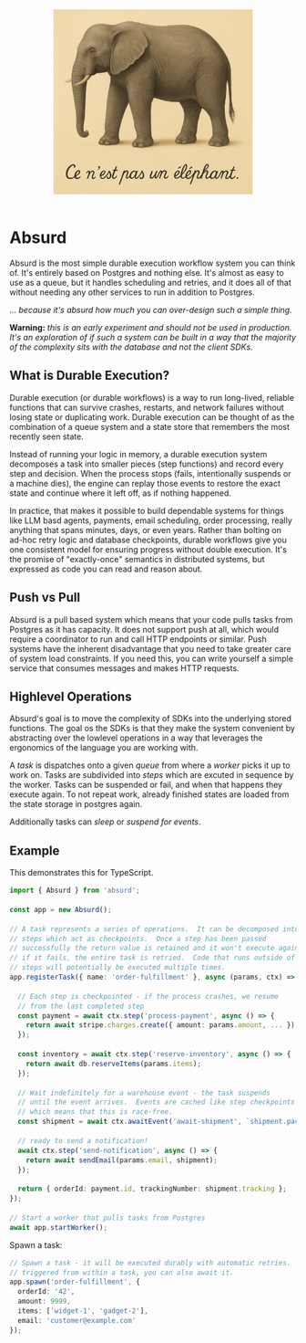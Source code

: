 <div style="text-align: center" align="center">
  <img src="logo.jpg" width="350" alt="Une photo d'un éléphant avec le titre : « Ceci n'est pas un éléphant »">
  <br><br>
</div>

# Absurd

Absurd is the most simple durable execution workflow system you can think of.
It's entirely based on Postgres and nothing else.  It's almost as easy to use as
a queue, but it handles scheduling and retries, and it does all of that without
needing any other services to run in addition to Postgres.

*… because it's absurd how much you can over-design such a simple thing.*

**Warning:** *this is an early experiment and should not be used in production.
It's an exploration of if such a system can be built in a way that the majority
of the complexity sits with the database and not the client SDKs.*

## What is Durable Execution?

Durable execution (or durable workflows) is a way to run long-lived, reliable
functions that can survive crashes, restarts, and network failures without losing
state or duplicating work.  Durable execution can be thought of as the combination
of a queue system and a state store that remembers the most recently seen state.

Instead of running your logic in memory, a durable execution system decomposes
a task into smaller pieces (step functions) and record every step and decision.
When the process stops (fails, intentionally suspends or a machine dies), the
engine can replay those events to restore the exact state and continue where it
left off, as if nothing happened.

In practice, that makes it possible to build dependable systems for things like
LLM basd agents, payments, email scheduling, order processing, really anything
that spans minutes, days, or even years.  Rather than bolting on ad-hoc retry
logic and database checkpoints, durable workflows give you one consistent model
for ensuring progress without double execution.  It's the promise of
"exactly-once" semantics in distributed systems, but expressed as code you can
read and reason about.

## Push vs Pull

Absurd is a pull based system which means that your code pulls tasks from
Postgres as it has capacity.  It does not support push at all, which would
require a coordinator to run and call HTTP endpoints or similar.  Push systems
have the inherent disadvantage that you need to take greater care of system load
constraints.  If you need this, you can write yourself a simple service that
consumes messages and makes HTTP requests.

## Highlevel Operations

Absurd's goal is to move the complexity of SDKs into the underlying stored
functions.  The goal os the SDKs is that they make the system convenient by
abstracting over the lowlevel operations in a way that leverages the ergonomics
of the language you are working with.

A *task* is dispatches onto a given *queue* from where a *worker* picks it up
to work on.  Tasks are subdivided into *steps* which are excuted in sequence
by the worker.  Tasks can be suspended or fail, and when that happens they
execute again.  To not repeat work, already finished states are loaded from the
state storage in postgres again.

Additionally tasks can *sleep* or *suspend for events*.

## Example

This demonstrates this for TypeScript.

```typescript
import { Absurd } from 'absurd';

const app = new Absurd();

// A task represents a series of operations.  It can be decomposed into
// steps which act as checkpoints.  Once a step has been passed
// successfully the return value is retained and it won't execute again.
// if it fails, the entire task is retried.  Code that runs outside of
// steps will potentially be executed multiple times.
app.registerTask({ name: 'order-fulfillment' }, async (params, ctx) => {

  // Each step is checkpointed - if the process crashes, we resume
  // from the last completed step
  const payment = await ctx.step('process-payment', async () => {
    return await stripe.charges.create({ amount: params.amount, ... });
  });

  const inventory = await ctx.step('reserve-inventory', async () => {
    return await db.reserveItems(params.items);
  });

  // Wait indefinitely for a warehouse event - the task suspends
  // until the event arrives.  Events are cached like step checkpoints
  // which means that this is race-free.
  const shipment = await ctx.awaitEvent('await-shipment', `shipment.packed:${params.orderId}`);

  // ready to send a notification!
  await ctx.step('send-notification', async () => {
    return await sendEmail(params.email, shipment);
  });

  return { orderId: payment.id, trackingNumber: shipment.tracking };
});

// Start a worker that pulls tasks from Postgres
await app.startWorker();
```

Spawn a task:

```typescript
// Spawn a task - it will be executed durably with automatic retries.  If
// triggered from within a task, you can also await it.
app.spawn('order-fulfillment', {
  orderId: '42',
  amount: 9999,
  items: ['widget-1', 'gadget-2'],
  email: 'customer@example.com'
});
```
